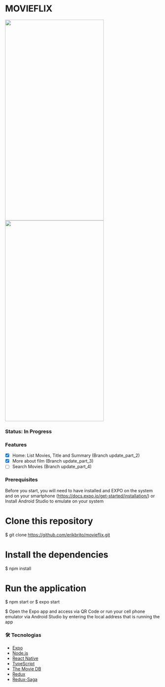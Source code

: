 # MOVIEFLIX

<img src="https://user-images.githubusercontent.com/5699834/95501637-fec84880-097e-11eb-9391-75de1812fb56.jpg?" height="650" width="320">
<img src="https://user-images.githubusercontent.com/5699834/99025805-75d99980-2548-11eb-9653-5e31ea5eaa69.jpg" height="650" width="320">

### Status: In Progress

### Features

- [x] Home: List Movies, Title and Summary (Branch update_part_2)
- [x] More about film (Branch update_part_3)
- [ ] Search Movies (Branch update_part_4)

### Prerequisites
Before you start, you will need to have installed and EXPO on the system and on your smartphone (https://docs.expo.io/get-started/installation/)
or
Install Android Studio to emulate on your system

# Clone this repository
$ git clone <https://github.com/erikbrito/movieflix.git>

# Install the dependencies
$ npm install

# Run the application
$ npm start
or
$ expo start

$ Open the Expo app and access via QR Code or run your cell phone emulator via Android Studio by entering the local address that is running the app

### 🛠 Tecnologias

- [Expo](https://expo.io/)
- [Node.js](https://nodejs.org/en/)
- [React Native](https://reactnative.dev/)
- [TypeScript](https://www.typescriptlang.org/)
- [The Movie DB](https://developers.themoviedb.org/3)
- [Redux](https://redux.js.org/introduction/getting-started)
- [Redux-Saga](https://redux-saga.js.org/)
